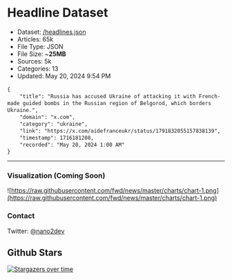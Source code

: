 # Headline Dataset

- Dataset: [/headlines.json](https://raw.githubusercontent.com/fwd/news/master/headlines.json) 
- Articles: 65k
- File Type: JSON
- File Size: ~**25MB**
- Sources: 5k
- Categories: 13
- Updated: May 20, 2024 9:54 PM

```
{
    "title": "Russia has accused Ukraine of attacking it with French-made guided bombs in the Russian region of Belgorod, which borders Ukraine.",
    "domain": "x.com",
    "category": "ukraine",
    "link": "https://x.com/aidefranceukr/status/1791832055157838139",
    "timestamp": 1716181208,
    "recorded": "May 20, 2024 1:00 AM"
}
```

---

### Visualization (Coming Soon)

![https://raw.githubusercontent.com/fwd/news/master/charts/chart-1.png](https://raw.githubusercontent.com/fwd/news/master/charts/chart-1.png)

### Contact 

Twitter: [@nano2dev](https://twitter.com/nano2dev)

## Github Stars

[![Stargazers over time](https://starchart.cc/fwd/news.svg)](https://starchart.cc/fwd/news)
